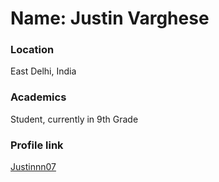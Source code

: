 # Name: Justin Varghese

### Location
East Delhi, India

### Academics

Student, currently in 9th Grade

### Profile link

[Justinnn07](https://github.com/Justinnn07)